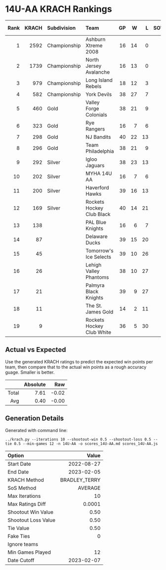 # 14U-AA KRACH Rankings
Rank|KRACH|Subdivision|Team|GP|W|L|SOW|SOL|T|SoS|Exp Wins|Win Diff
---:|---:|:---|:---|---:|---:|---:|---:|---:|---:|---:|---:|---:
1|2592|Championship|Ashburn Xtreme 2008|16|14|0|2|0|0|505|13.7|-1.3
2|1739|Championship|North Jersey Avalanche|16|13|0|1|2|0|432|13.4|-1.1
3|979|Championship|Long Island Rebels|18|12|3|0|3|0|514|13.0|-0.5
4|582|Championship|York Devils|38|27|7|3|1|0|325|28.5|-0.5
5|460|Gold|Valley Forge Colonials|38|21|9|5|3|0|498|24.7|-0.3
6|323|Gold|Rye Rangers|16|7|6|2|1|0|578|8.4|-0.1
7|298|Gold|NJ Bandits|40|22|13|3|2|0|388|24.5|0.0
8|296|Gold|Team Philadelphia|38|21|9|2|6|0|330|25.3|0.3
9|292|Silver|Igloo Jaguars|38|23|13|2|0|0|301|24.1|0.1
10|202|Silver|MYHA 14U AA|16|7|6|1|2|0|246|8.6|0.1
11|200|Silver|Haverford Hawks|39|16|13|5|5|0|347|21.3|0.3
12|169|Silver|Rockets Hockey Club Black|40|14|21|3|2|0|440|16.6|0.1
13|138||PAL Blue Knights|16|6|7|1|2|0|272|7.6|0.1
14|87||Delaware Ducks|39|15|20|2|2|0|256|17.6|0.6
15|45||Tomorrow's Ice Selects|39|10|26|2|1|0|346|12.0|0.5
16|26||Lehigh Valley Phantoms|38|10|27|1|0|0|196|11.1|0.6
17|21||Palmyra Black Knights|39|9|27|0|3|0|225|11.2|0.7
18|11||The St. James Gold|14|2|11|1|0|0|131|2.7|0.2
19|9||Rockets Hockey Club White|36|5|30|0|1|0|286|5.9|0.4

## Actual vs Expected
Use the generated KRACH ratings to predict the expected win points per team, then compare that to the actual win points as a rough accuracy guage. Smaller is better.

||Absolute|Raw
|---:|---:|---:
|Total|7.61|-0.02
|Avg|0.40|-0.00

## Generation Details

Generated with command line:
```
../krach.py --iterations 10 --shootout-win 0.5 --shootout-loss 0.5 --tie 0.5 --min-games 12 -n 14U-AA -o scores_14U-AA.md scores_14U-AA.js
```

| Option | Value |
| :----- | ----: |
| Start Date | 2022-08-27 |
| End Date | 2023-02-05 |
| KRACH Method | BRADLEY_TERRY |
| SoS Method | AVERAGE |
| Max Iterations | 10 |
| Max Ratings Diff | 0.0001 |
| Shootout Win Value | 0.50 |
| Shootout Loss Value | 0.50 |
| Tie Value | 0.50 |
| Fake Ties | 0 |
| Ignore teams |  |
| Min Games Played | 12 |
| Date Cutoff | 2023-02-07 |

